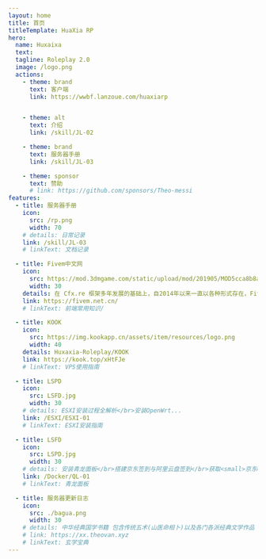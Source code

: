 ```yaml
---
layout: home
title: 首页
titleTemplate: HuaXia RP
hero:
  name: Huxaixa
  text:
  tagline: Roleplay 2.0 
  image: /logo.png
  actions:
    - theme: brand
      text: 客户端
      link: https://wwbf.lanzoue.com/huaxiarp


    - theme: alt
      text: 介绍
      link: /skill/JL-02

    - theme: brand
      text: 服务器手册
      link: /skill/JL-03

    - theme: sponsor
      text: 赞助
      # link: https://github.com/sponsors/Theo-messi
features:
  - title: 服务器手册
    icon:
      src: /rp.png
      width: 70
    # details: 日常记录
    link: /skill/JL-03
    # linkText: 文档记录

  - title: Fivem中文网
    icon:
      src: https://mod.3dmgame.com/static/upload/mod/201905/MOD5cca8b8add04a.png
      width: 30
    details: 在 Cfx.re 框架多年发展的基础上，自2014年以来一直以各种形式存在，FiveM是最早开源的GTA5私服联机框架。我们一直将社区（包括玩家，服务器所有者和更大的GTA改装社区）放在首位。
    link: https://fivem.net.cn/
    # linkText: 前端常用知识/

  - title: KOOK
    icon:
      src: https://img.kookapp.cn/assets/item/resources/logo.png
      width: 40
    details: Huxaxia-Roleplay/KOOK
    link: https://kook.top/xHtFJe
    # linkText: VPS使用指南

  - title: LSPD
    icon:
      src: LSFD.jpg
      width: 30
    # details: ESXI安装过程全解析</br>安装OpenWrt...
    link: /ESXI/ESXI-01
    # linkText: ESXI安装指南

  - title: LSFD
    icon:
      src: LSPD.jpg
      width: 30
    # details: 安装青龙面板</br>搭建京东签到与阿里云盘签到</br>获取<small>京东Cookie/阿里云盘Cookie</small>
    link: /Docker/QL-01
    # linkText: 青龙面板

  - title: 服务器更新日志
    icon:
      src: ./bagua.png
      width: 30
    # details: 中华经典国学书籍 包含传统五术(山医命相卜)以及各门各派经典文学作品
    # link: https://xx.theovan.xyz
    # linkText: 玄学宝典
---
```

